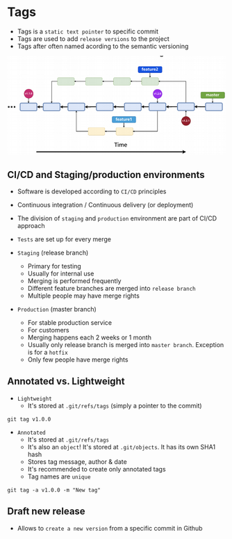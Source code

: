 # Tags

- Tags is a `static text pointer` to specific commit
- Tags are used to add `release versions` to the project
- Tags after often named acording to the semantic versioning

![Tags](.images/tags.png)

## CI/CD and Staging/production environments

- Software is developed according to `CI/CD` principles
- Continuous integration / Continuous delivery (or deployment)
- The division of `staging` and `production` environment are part of CI/CD approach
- `Tests` are set up for every merge

- `Staging` (release branch)

  - Primary for testing
  - Usually for internal use
  - Merging is performed frequently
  - Different feature branches are merged into `release branch`
  - Multiple people may have merge rights

- `Production` (master branch)

  - For stable production service
  - For customers
  - Merging happens each 2 weeks or 1 month
  - Usually only release branch is merged into `master branch`. Exception is for a `hotfix`
  - Only few people have merge rights

## Annotated vs. Lightweight

- `Lightweight`
  - It's stored at `.git/refs/tags` (simply a pointer to the commit)

```shell
git tag v1.0.0
```

- `Annotated`
  - It's stored at `.git/refs/tags`
  - It's also an `object`! It's stored at `.git/objects`. It has its own SHA1 hash
  - Stores tag message, author & date
  - It's recommended to create only annotated tags
  - Tag names are `unique`

```shell
git tag -a v1.0.0 -m "New tag"
```

## Draft new release

- Allows to `create a new version` from a specific commit in Github
